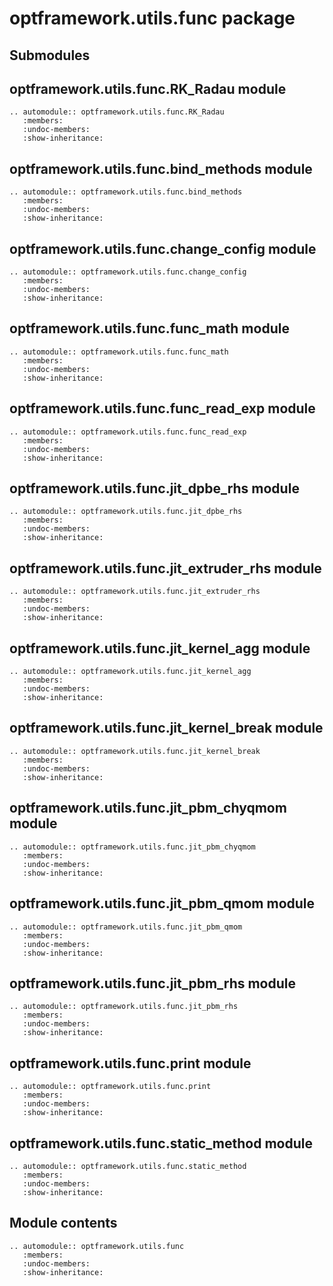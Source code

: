 # optframework.utils.func package

## Submodules

## optframework.utils.func.RK_Radau module

```{eval-rst}
.. automodule:: optframework.utils.func.RK_Radau
   :members:
   :undoc-members:
   :show-inheritance:
```

## optframework.utils.func.bind_methods module

```{eval-rst}
.. automodule:: optframework.utils.func.bind_methods
   :members:
   :undoc-members:
   :show-inheritance:
```

## optframework.utils.func.change_config module

```{eval-rst}
.. automodule:: optframework.utils.func.change_config
   :members:
   :undoc-members:
   :show-inheritance:
```

## optframework.utils.func.func_math module

```{eval-rst}
.. automodule:: optframework.utils.func.func_math
   :members:
   :undoc-members:
   :show-inheritance:
```

## optframework.utils.func.func_read_exp module

```{eval-rst}
.. automodule:: optframework.utils.func.func_read_exp
   :members:
   :undoc-members:
   :show-inheritance:
```

## optframework.utils.func.jit_dpbe_rhs module

```{eval-rst}
.. automodule:: optframework.utils.func.jit_dpbe_rhs
   :members:
   :undoc-members:
   :show-inheritance:
```

## optframework.utils.func.jit_extruder_rhs module

```{eval-rst}
.. automodule:: optframework.utils.func.jit_extruder_rhs
   :members:
   :undoc-members:
   :show-inheritance:
```

## optframework.utils.func.jit_kernel_agg module

```{eval-rst}
.. automodule:: optframework.utils.func.jit_kernel_agg
   :members:
   :undoc-members:
   :show-inheritance:
```

## optframework.utils.func.jit_kernel_break module

```{eval-rst}
.. automodule:: optframework.utils.func.jit_kernel_break
   :members:
   :undoc-members:
   :show-inheritance:
```

## optframework.utils.func.jit_pbm_chyqmom module

```{eval-rst}
.. automodule:: optframework.utils.func.jit_pbm_chyqmom
   :members:
   :undoc-members:
   :show-inheritance:
```

## optframework.utils.func.jit_pbm_qmom module

```{eval-rst}
.. automodule:: optframework.utils.func.jit_pbm_qmom
   :members:
   :undoc-members:
   :show-inheritance:
```

## optframework.utils.func.jit_pbm_rhs module

```{eval-rst}
.. automodule:: optframework.utils.func.jit_pbm_rhs
   :members:
   :undoc-members:
   :show-inheritance:
```

## optframework.utils.func.print module

```{eval-rst}
.. automodule:: optframework.utils.func.print
   :members:
   :undoc-members:
   :show-inheritance:
```

## optframework.utils.func.static_method module

```{eval-rst}
.. automodule:: optframework.utils.func.static_method
   :members:
   :undoc-members:
   :show-inheritance:
```

## Module contents

```{eval-rst}
.. automodule:: optframework.utils.func
   :members:
   :undoc-members:
   :show-inheritance:
```
